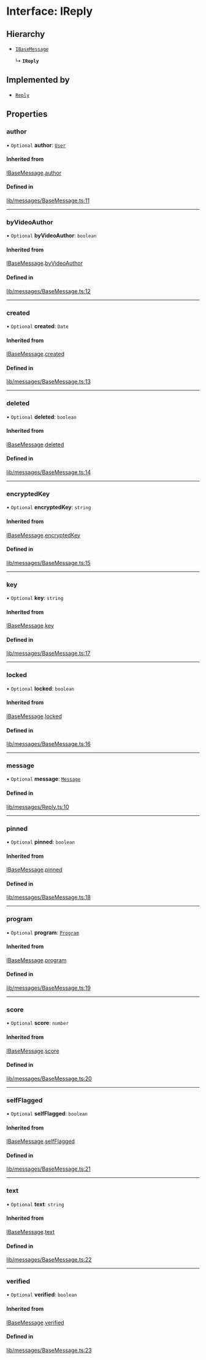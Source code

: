 # Interface: IReply

## Hierarchy

- [`IBaseMessage`](IBaseMessage.md)

  ↳ **`IReply`**

## Implemented by

- [`Reply`](../classes/Reply.md)

## Properties

### author

• `Optional` **author**: [`User`](../classes/User.md)

#### Inherited from

[IBaseMessage](IBaseMessage.md).[author](IBaseMessage.md#author)

#### Defined in

[lib/messages/BaseMessage.ts:11](https://github.com/bhavjitChauhan/khan-api/blob/b7f7b44b/src/lib/messages/BaseMessage.ts#L11)

___

### byVideoAuthor

• `Optional` **byVideoAuthor**: `boolean`

#### Inherited from

[IBaseMessage](IBaseMessage.md).[byVideoAuthor](IBaseMessage.md#byvideoauthor)

#### Defined in

[lib/messages/BaseMessage.ts:12](https://github.com/bhavjitChauhan/khan-api/blob/b7f7b44b/src/lib/messages/BaseMessage.ts#L12)

___

### created

• `Optional` **created**: `Date`

#### Inherited from

[IBaseMessage](IBaseMessage.md).[created](IBaseMessage.md#created)

#### Defined in

[lib/messages/BaseMessage.ts:13](https://github.com/bhavjitChauhan/khan-api/blob/b7f7b44b/src/lib/messages/BaseMessage.ts#L13)

___

### deleted

• `Optional` **deleted**: `boolean`

#### Inherited from

[IBaseMessage](IBaseMessage.md).[deleted](IBaseMessage.md#deleted)

#### Defined in

[lib/messages/BaseMessage.ts:14](https://github.com/bhavjitChauhan/khan-api/blob/b7f7b44b/src/lib/messages/BaseMessage.ts#L14)

___

### encryptedKey

• `Optional` **encryptedKey**: `string`

#### Inherited from

[IBaseMessage](IBaseMessage.md).[encryptedKey](IBaseMessage.md#encryptedkey)

#### Defined in

[lib/messages/BaseMessage.ts:15](https://github.com/bhavjitChauhan/khan-api/blob/b7f7b44b/src/lib/messages/BaseMessage.ts#L15)

___

### key

• `Optional` **key**: `string`

#### Inherited from

[IBaseMessage](IBaseMessage.md).[key](IBaseMessage.md#key)

#### Defined in

[lib/messages/BaseMessage.ts:17](https://github.com/bhavjitChauhan/khan-api/blob/b7f7b44b/src/lib/messages/BaseMessage.ts#L17)

___

### locked

• `Optional` **locked**: `boolean`

#### Inherited from

[IBaseMessage](IBaseMessage.md).[locked](IBaseMessage.md#locked)

#### Defined in

[lib/messages/BaseMessage.ts:16](https://github.com/bhavjitChauhan/khan-api/blob/b7f7b44b/src/lib/messages/BaseMessage.ts#L16)

___

### message

• `Optional` **message**: [`Message`](../classes/Message.md)

#### Defined in

[lib/messages/Reply.ts:10](https://github.com/bhavjitChauhan/khan-api/blob/b7f7b44b/src/lib/messages/Reply.ts#L10)

___

### pinned

• `Optional` **pinned**: `boolean`

#### Inherited from

[IBaseMessage](IBaseMessage.md).[pinned](IBaseMessage.md#pinned)

#### Defined in

[lib/messages/BaseMessage.ts:18](https://github.com/bhavjitChauhan/khan-api/blob/b7f7b44b/src/lib/messages/BaseMessage.ts#L18)

___

### program

• `Optional` **program**: [`Program`](../classes/Program.md)

#### Inherited from

[IBaseMessage](IBaseMessage.md).[program](IBaseMessage.md#program)

#### Defined in

[lib/messages/BaseMessage.ts:19](https://github.com/bhavjitChauhan/khan-api/blob/b7f7b44b/src/lib/messages/BaseMessage.ts#L19)

___

### score

• `Optional` **score**: `number`

#### Inherited from

[IBaseMessage](IBaseMessage.md).[score](IBaseMessage.md#score)

#### Defined in

[lib/messages/BaseMessage.ts:20](https://github.com/bhavjitChauhan/khan-api/blob/b7f7b44b/src/lib/messages/BaseMessage.ts#L20)

___

### selfFlagged

• `Optional` **selfFlagged**: `boolean`

#### Inherited from

[IBaseMessage](IBaseMessage.md).[selfFlagged](IBaseMessage.md#selfflagged)

#### Defined in

[lib/messages/BaseMessage.ts:21](https://github.com/bhavjitChauhan/khan-api/blob/b7f7b44b/src/lib/messages/BaseMessage.ts#L21)

___

### text

• `Optional` **text**: `string`

#### Inherited from

[IBaseMessage](IBaseMessage.md).[text](IBaseMessage.md#text)

#### Defined in

[lib/messages/BaseMessage.ts:22](https://github.com/bhavjitChauhan/khan-api/blob/b7f7b44b/src/lib/messages/BaseMessage.ts#L22)

___

### verified

• `Optional` **verified**: `boolean`

#### Inherited from

[IBaseMessage](IBaseMessage.md).[verified](IBaseMessage.md#verified)

#### Defined in

[lib/messages/BaseMessage.ts:23](https://github.com/bhavjitChauhan/khan-api/blob/b7f7b44b/src/lib/messages/BaseMessage.ts#L23)
